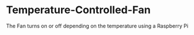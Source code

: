 # Temperature-Controlled-Fan
The Fan turns on or off depending on the temperature using a Raspberry Pi
